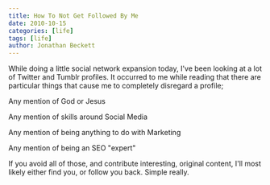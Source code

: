 ```yaml
---
title: How To Not Get Followed By Me
date: 2010-10-15
categories: [life]
tags: [life]
author: Jonathan Beckett
---
```


While doing a little social network expansion today, I've been looking at a lot of Twitter and Tumblr profiles. It occurred to me while reading that there are particular things that cause me to completely disregard a profile;

Any mention of God or Jesus

Any mention of skills around Social Media

Any mention of being anything to do with Marketing

Any mention of being an SEO "expert"

If you avoid all of those, and contribute interesting, original content, I'll most likely either find you, or follow you back. Simple really.